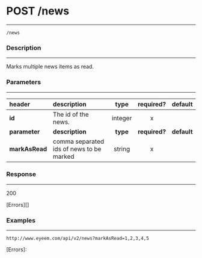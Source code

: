 # POST /news 
***
`/news`

### Description
***
Marks multiple news items as read.


### Parameters
***

|header| description| type |required? |default|
|:---------|:--------------|:----------:|:------------:|:------------:|
|**id**|The id of the news.|integer|x||
|**parameter**| **description**| **type** |**required?** |**default**|
|**markAsRead**|comma separated ids of news to be marked|string|x||


### Response
***

200


[Errors][]

### Examples
***

`http://www.eyeem.com/api/v2/news?markAsRead=1,2,3,4,5`







[Errors]: 
